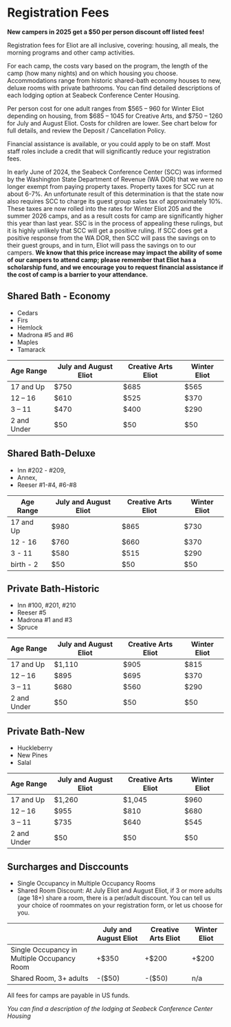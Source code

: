 # Registration Fees

**New campers in 2025 get a $50 per person discount off listed fees!**

Registration fees for Eliot are all inclusive, covering: housing, all meals, the morning programs and other camp activities.

For each camp, the costs vary based on the program, the length of the camp (how many nights) and on which housing you choose. Accommodations range from historic shared-bath economy houses to new, deluxe rooms with private bathrooms. You can find detailed descriptions of each lodging option at Seabeck Conference Center Housing.

Per person cost for one adult ranges from $565 – 960 for Winter Eliot depending on housing, from $685 – 1045 for Creative Arts, and $750 – 1260 for July and August Eliot. Costs for children are lower. See chart below for full details, and review the Deposit / Cancellation Policy.

Financial assistance is available, or you could apply to be on staff. Most staff roles include a credit that will significantly reduce your registration fees.

In early June of 2024, the Seabeck Conference Center (SCC) was informed by the Washington State Department of Revenue (WA DOR) that we were no longer exempt from paying property taxes. Property taxes for SCC run at about 6-7%. An unfortunate result of this determination is that the state now also requires SCC to charge its guest group sales tax of approximately 10%. These taxes are now rolled into the rates for Winter Eliot 205 and the summer 2026 camps, and as a result costs for camp are significantly higher this year than last year. SSC is in the process of appealing these rulings, but it is highly unlikely that SCC will get a positive ruling. If SCC does get a positive response from the WA DOR, then SCC will pass the savings on to their guest groups, and in turn, Eliot will pass the savings on to our campers. **We know that this price increase may impact the ability of some of our campers to attend camp; please remember that Eliot has a scholarship fund, and we encourage you to request financial assistance if the cost of camp is a barrier to your attendance.**

## Shared Bath - Economy

- Cedars
- Firs
- Hemlock
- Madrona #5 and #6
- Maples
- Tamarack

| Age Range   | July and August Eliot | Creative Arts Eliot | Winter Eliot |
| ----------- | --------------------- | ------------------- | ------------ |
| 17 and Up   | $750                  | $685                | $565         |
| 12 – 16     | $610                  | $525                | $370         |
| 3 – 11      | $470                  | $400                | $290         |
| 2 and Under | $50                   | $50                 | $50          |


## Shared Bath-Deluxe

- Inn #202 - #209, 
- Annex, 
- Reeser #1-#4, #6-#8
	

| Age Range | July and August Eliot | Creative Arts Eliot | Winter Eliot |
| --------- | --------------------- | ------------------- | ------------ |
| 17 and Up | $980                  | $865                | $730         |
| 12 - 16   | $760                  | $660                | $370         |
| 3 - 11    | $580                  | $515                | $290         |
| birth - 2 | $50                   | $50                 | $50          |

## Private Bath-Historic
- Inn #100, #201, #210
- Reeser #5
- Madrona #1 and #3
- Spruce
	

| Age Range   | July and August Eliot | Creative Arts Eliot | Winter Eliot |
| ----------- | --------------------- | ------------------- | ------------ |
| 17 and Up   | $1,110                | $905                | $815         |
| 12 – 16     | $895                  | $695                | $370         |
| 3 – 11      | $680                  | $560                | $290         |
| 2 and Under | $50                   | $50                 | $50          |

## Private Bath-New

- Huckleberry
- New Pines
- Salal
	
| Age Range   | July and August Eliot | Creative Arts Eliot | Winter Eliot |
| ----------- | --------------------- | ------------------- | ------------ |
| 17 and Up   | $1,260                | $1,045              | $960         |
| 12 – 16     | $955                  | $810                | $680         |
| 3 – 11      | $735                  | $640                | $545         |
| 2 and Under | $50                   | $50                 | $50          |

## Surcharges and Disccounts

- Single Occupancy in Multiple Occupancy Rooms
- Shared Room Discount: At July Eliot and August Eliot, if 3 or more adults (age 18+) share a room, there is a per/adult discount. You can tell us your choice of roommates on your registration form, or let us choose for you.
	
|                                             | July and August Eliot | Creative Arts Eliot | Winter Eliot |
| ------------------------------------------- | --------------------- | ------------------- | ------------ |
| Single Occupancy in Multiple Occupancy Room | +$350                 | +$200               | +$200        |
| Shared Room, 3+ adults                      | -($50)                | -($50)              | n/a          |


All fees for camps are payable in US funds.

*You can find a description of the lodging at Seabeck Conference Center Housing*
